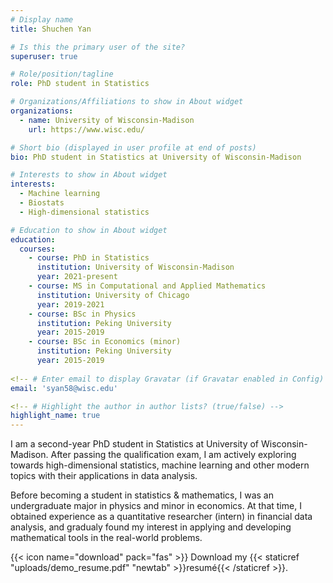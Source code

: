 ```yaml
---
# Display name
title: Shuchen Yan

# Is this the primary user of the site?
superuser: true

# Role/position/tagline
role: PhD student in Statistics

# Organizations/Affiliations to show in About widget
organizations:
  - name: University of Wisconsin-Madison
    url: https://www.wisc.edu/

# Short bio (displayed in user profile at end of posts)
bio: PhD student in Statistics at University of Wisconsin-Madison

# Interests to show in About widget
interests:
  - Machine learning
  - Biostats
  - High-dimensional statistics

# Education to show in About widget
education:
  courses:
    - course: PhD in Statistics
      institution: University of Wisconsin-Madison
      year: 2021-present
    - course: MS in Computational and Applied Mathematics
      institution: University of Chicago
      year: 2019-2021
    - course: BSc in Physics
      institution: Peking University
      year: 2015-2019
    - course: BSc in Economics (minor)
      institution: Peking University
      year: 2015-2019
      
<!-- # Enter email to display Gravatar (if Gravatar enabled in Config) -->
email: 'syan58@wisc.edu'

<!-- # Highlight the author in author lists? (true/false) -->
highlight_name: true
---
```


I am a second-year PhD student in Statistics at University of Wisconsin-Madison. After passing the qualification exam, I am actively exploring towards high-dimensional statistics, machine learning and other modern topics with their applications in data analysis. 

Before becoming a student in statistics & mathematics, I was an undergraduate major in physics and minor in economics. At that time, I obtained experience as a quantitative researcher (intern) in financial data analysis, and gradualy found my interest in applying and developing mathematical tools in the real-world problems.

{{< icon name="download" pack="fas" >}} Download my {{< staticref "uploads/demo_resume.pdf" "newtab" >}}resumé{{< /staticref >}}.
